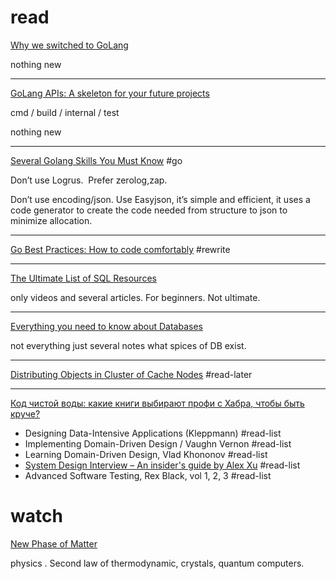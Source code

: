 # read 
[Why we switched to GoLang](https://link.medium.com/8IkaRYn9Sqb)

nothing new 
___

[GoLang APIs: A skeleton for your future projects](https://link.medium.com/AiWUErt9Sqb)

cmd / build / internal / test 

nothing new

___


[Several Golang Skills You Must Know](https://link.medium.com/HN9Iy3E9Sqb) #go 

Don’t use Logrus.  Prefer zerolog,zap.

Don’t use encoding/json. Use Easyjson, it’s simple and efficient, it uses a code generator to create the code needed from structure to json to minimize allocation.

___

[Go Best Practices: How to code comfortably](https://link.medium.com/zTBqEgP9Sqb) #rewrite 


___

[The Ultimate List of SQL Resources](https://link.medium.com/u6Cqu6V9Sqb)

only videos and several articles. For beginners. Not ultimate.

___

[Everything you need to know about Databases](https://link.medium.com/mLVkOf09Sqb)

not everything just several notes what spices of DB exist. 

___

[Distributing Objects in Cluster of Cache Nodes](https://link.medium.com/jtrRzL69Sqb) #read-later

___

[Код чистой воды: какие книги выбирают профи с Хабра, чтобы быть круче?](https://habr.com/ru/company/habr/blog/671406/)

- Designing Data-Intensive Applications (Kleppmann) #read-list
- Implementing Domain-Driven Design / Vaughn Vernon #read-list 
- Learning Domain-Driven Design, Vlad Khononov #read-list 
- [System Design Interview – An insider's guide by Alex Xu](https://www.amazon.com/Alex-Xu/e/B08BNMFT7P/ref=dp_byline_cont_book_1) #read-list 
- Advanced Software Testing, Rex Black, vol 1, 2, 3 #read-list 

# watch 
[New Phase of Matter](https://youtu.be/ieDIpgso4no)

physics . Second law of thermodynamic, crystals, quantum computers.

